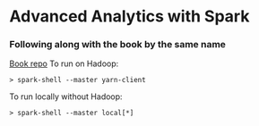 # Advanced Analytics with Spark
### Following along with the book by the same name

<a href="https://github.com/sryza/aas">Book repo</a>
To run on Hadoop:
```
> spark-shell --master yarn-client
```

To run locally without Hadoop:
```
> spark-shell --master local[*]
```

